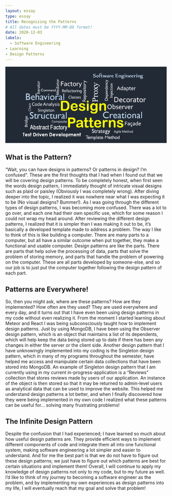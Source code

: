 ```yaml
---
layout: essay
type: essay
title: Recognizing the Patterns
# All dates must be YYYY-MM-DD format!
date: 2020-12-03
labels:
  - Software Engineering 
- Learning
- Design Patterns
---
```


<img class="ui tiny left circular floated image" src="../images/design-patterns.png">

## What is the Pattern?
“Wait, you can have designs in patterns? Or patterns in design? I’m confused”. These are the first thoughts that I had when I found out that we will be covering design patterns. To be completely honest, when first seen the words design pattern, I immediately thought of intricate visual designs such as plaid or paisley (Obviously I was completely wrong). After diving deeper into the topic, I realized it was nowhere near what I was expecting it to be (No visual designs? Bummer!). As I was going through the different types of design patterns, I was becoming more confused. There was a lot to go over, and each one had their own specific use, which for some reason I could not wrap my head around. After reviewing the different design patterns, I realized that it is simpler than I was making it out to be, it’s basically a developed template made to address a problem. The way I like to think of this is like building a computer. There are many parts to a computer, but all have a similar outcome when put together, they make a functional and usable computer. Design patterns are like the parts. There are parts that help solve the processing of data, parts that solve the problem of storing memory, and parts that handle the problem of powering on the computer. These are all parts developed by someone-else, and so our job is to just put the computer together following the design pattern of each part. 
## Patterns are Everywhere!
So, then you might ask, where are these patterns? How are they implemented? How often are they used? They are used everywhere and every day, and it turns out that I have even been using design patterns in my code without even realizing it. From the moment I started learning about Meteor and React I was being subconsciously taught how to implement design patterns. Just by using MongoDB, I have been using the Observer design pattern, which is an object that maintains a list of its dependents, which will help keep the data being stored up to date if there has been any changes in either the server or the client side. Another design pattern that I have unknowingly implemented into my coding is the Singleton design pattern, which in many of my programs throughout the semester, have helped me access and manipulate certain data collections that have been stored into MongoDB.  An example of Singleton design pattern that I am currently using in my current in-progress-application is a “Reviews” collection that stores reviews made by users of our application. An instance of the object is then stored so that it may be returned to admin-level users as analytical data that can be used to improve the website. This helped me understand design patterns a lot better, and when I finally discovered how they were being implemented in my own code I realized what these patterns can be useful for... solving many frustrating problems!
## The Infinite Design Pattern
Despite the confusion that I had experienced; I have learned so much about how useful design patterns are. They provide efficient ways to implement different components of code and integrate them all into one functional system, making software engineering a lot simpler and easier to understand. And for me the best part is that we do not have to figure out these design patterns; we just have to figure out which patterns are best for certain situations and implement them! Overall, I will continue to apply my knowledge of design patterns not only to my code, but to my future as well. I’d like to think of my journey to becoming a software engineer as the problem, and by implementing my own experiences as design patterns into my life, I will eventually reach that my goal and solve that problem!



